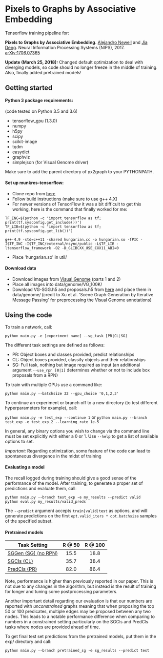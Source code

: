 # Pixels to Graphs by Associative Embedding

Tensorflow training pipeline for:

**Pixels to Graphs by Associative Embedding.** [Alejandro Newell](http://www-personal.umich.edu/~alnewell/) and [Jia Deng](http://web.eecs.umich.edu/~jiadeng/). Neural Information Processing Systems (NIPS), 2017.
[arXiv:1706.07365](https://arxiv.org/abs/1706.07365)

**Update (March 25, 2018):** Changed default optimization to deal with diverging models, so code should no longer freeze in the middle of training. Also, finally added pretrained models!

## Getting started

#### Python 3 package requirements: 

(code tested on Python 3.5 and 3.6)

- tensorflow_gpu (1.3.0)
- numpy
- h5py
- scipy
- scikit-image
- tqdm
- easydict
- graphviz
- simplejson (for Visual Genome driver)

Make sure to add the parent directory of px2graph to your PYTHONPATH.

#### Set up munkres-tensorflow:

- Clone repo from [here](https://github.com/mbaradad/munkres-tensorflow)
- Follow build instructions (make sure to use g++ 4.X)
- For newer versions of TensorFlow it was a bit difficult to get this working, here is the command that finally worked for me:
```
TF_INC=$(python -c 'import tensorflow as tf; print(tf.sysconfig.get_include())')
TF_LIB=$(python -c 'import tensorflow as tf; print(tf.sysconfig.get_lib())')

g++-4.9 -std=c++11 -shared hungarian.cc -o hungarian.so -fPIC -I$TF_INC -I$TF_INC/external/nsync/public -L$TF_LIB -ltensorflow_framework -O2 -D_GLIBCXX_USE_CXX11_ABI=0
```
- Place 'hungarian.so' in util/

#### Download data

- Download images from [Visual Genome](http://visualgenome.org/api/v0/api_home.html) (parts 1 and 2)
- Place all images into data/genome/VG_100K/
- Download VG-SGG.h5 and proposals.h5 from [here](https://github.com/danfeiX/scene-graph-TF-release/tree/master/data_tools) and place them in data/genome/ (credit to Xu et al. 'Scene Graph Generation by Iterative Message Passing' for preprocessing the Visual Genome annotations)

## Using the code

To train a network, call:

```python main.py -e [experiment name] --sg_task [PR|CL|SG]```

The different task settings are defined as follows:

- PR: Object boxes and classes provided, predict relationships
- CL: Object boxes provided, classify objects and their relationships
- SG: Full task, nothing but image required as input (an additional argument ```--use_rpn [0|1]``` determines whether or not to include box proposals from a RPN)

To train with multiple GPUs use a command like:

```python main.py --batchsize 32 --gpu_choice '0,1,2,3'```

To continue an experiment or branch off to a new directory (to test different hyperparameters for example), call:

```python main.py -e test_exp --continue 1``` or ```python main.py --branch test_exp -e test_exp_2 --learning_rate 1e-5```

In general, any binary options you wish to change via the command line must be set explicitly with either a 0 or 1. Use ```--help``` to get a list of available options to set.

*Important:* Regarding optimization, some feature of the code can lead to spontaneous divergence in the midst of training


#### Evaluating a model

The recall logged during training should give a good sense of the performance of the model. After training, to generate a proper set of predictions and evaluate them, call:

```
python main.py --branch test_exp -e my_results --predict valid
python eval.py my_results/valid_preds
```

The ```--predict``` argument accepts ```train|valid|test``` as options, and will generate predictions on the first ```opt.valid_iters * opt.batchsize``` samples of the specified subset.


#### Pretrained models

| Task Setting  | R @ 50 | R @ 100 |
| ------------ | :--------------: | :--------------: |
| [SGGen (SG) (no RPN)](https://umich.box.com/s/ryl3raq5c3qg9udhdyfx4ipkosg1ybn3) | 15.5 | 18.8 |
| [SGCls (CL)](https://umich.box.com/s/0g9pzom76i9ujpsi0fg79nzbltilj2wb) | 35.7 | 38.4 |
| [PredCls (PR)](https://umich.box.com/s/10pylql82xwa2ctomk7y868yweky9q5w) | 82.0 | 86.4 |

Note, performance is higher than previously reported in our paper. This is not due to any changes in the algorithm, but instead is the result of training for longer and tuning some postprocessing parameters.

Another important detail regarding our evaluation is that our numbers are reported with _unconstrained_ graphs meaning that when proposing the top 50 or 100 predicates, multiple edges may be proposed between any two nodes. This leads to a notable performance difference when comparing to numbers in a constrained setting particularly on the SGCls and PredCls tasks where nodes are provided ahead of time.

To get final test set predictions from the pretrained models, put them in the exp/ directory and call:

```
python main.py --branch pretrained_sg -e sg_results --predict test
```
